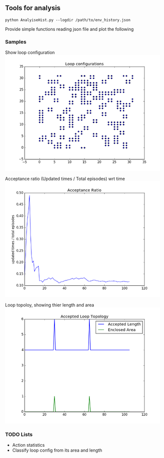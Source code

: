 ## Tools for analysis

```
python AnalyiseHist.py --logdir /path/to/env_history.json
```

Provide simple functions reading json file and plot the following


### Samples

Show loop configuration
![loop config](samples/loop_config.png)

Acceptance ratio (Updated times / Total episodes) wrt time
![loop config](samples/acc_ratio.png)

Loop topoloy, showing thier length and area
![loop config](samples/loop_topo.png)


### TODO Lists
* Action statistics
* Classify loop config from its area and length
